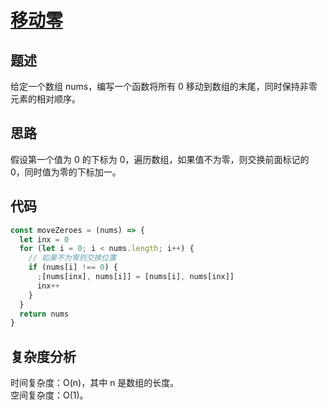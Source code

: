 # [移动零](https://leetcode.cn/problems/move-zeroes)

## 题述

给定一个数组 nums，编写一个函数将所有 0 移动到数组的末尾，同时保持非零元素的相对顺序。

## 思路

假设第一个值为 0 的下标为 0，遍历数组，如果值不为零，则交换前面标记的 0，同时值为零的下标加一。

## 代码

```javascript
const moveZeroes = (nums) => {
  let inx = 0
  for (let i = 0; i < nums.length; i++) {
    // 如果不为零则交换位置
    if (nums[i] !== 0) {
      ;[nums[inx], nums[i]] = [nums[i], nums[inx]]
      inx++
    }
  }
  return nums
}
```

## 复杂度分析

时间复杂度：O(n)，其中 n 是数组的长度。  
空间复杂度：O(1)。
